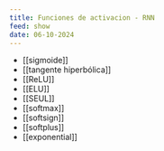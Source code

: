```yaml
---
title: Funciones de activacion - RNN
feed: show
date: 06-10-2024
---
```


- [[sigmoide]]
- [[tangente hiperbólica]]
- [[ReLU]]
- [[ELU]]
- [[SEUL]]
- [[softmax]]
- [[softsign]]
- [[softplus]]
- [[exponential]]